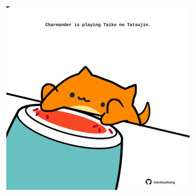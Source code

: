 <!-- built at 23/12/2021, 14:01:58 UTC -->
<p align="center">
  <img width="500" height="500" src="./ReadmeImage.svg">
</p>
